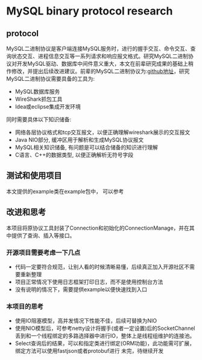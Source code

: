 # MySQL binary protocol research
## protocol
MySQL二进制协议是客户端连接MySQL服务时，进行的握手交互、命令交互、查询状态交互、进程信息交互等一系列请求和响应报文格式。研究MySQL二进制协议对开发MySQL驱动、数据库中间件意义重大，本文在前辈研究成果的基础上稍作修改，并提出后续改进建议。前辈的MySQL二进制协议为:[github地址](https://github.com/CallMeJiaGu/MySQL-Protocol)，研究MySQL二进制协议需要具备的工具为:
+ MySQL数据库服务
+ WireShark抓包工具
+ Idea或eclipse集成开发环境  

同时需要具体以下知识储备:
+ 网络各层协议格式和tcp交互报文，以便正确理解wireshark展示的交互报文
+ Java NIO部分, 缓冲区用于解析和生成MySQL协议报文
+ MySQL相关知识储备, 有问题是可以结合储备的知识进行理解
+ C语言、C++的数据类型, 以便正确解析无符号字段

## 测试和使用项目
本文提供的example类在example包中， 可以参考

## 改进和思考
本项目将原协议工具封装了Connection和初始化的ConnectionManage，并在其中提供了查询、插入等接口。
### 开源项目需要考虑一下几点
+ 代码一定要符合规范，让别人看的时候清晰易懂，后续真正加入开源社区不需要重新整理
+ 项目正常情况下使用日志框架打印日志，而不是使用控制台方法
+ 没有说明的情况下，需要提供example以便快速找到入口

### 本项目的思考
+ 使用IO阻塞模型，高并发情况下性能不佳，后续可替换为NIO
+ 使用NIO模型后，可参考netty设计将握手(或者一定设置)后的SocketChannel丢到和一个线程绑定的多路选择器中进行IO，整体上是线程组维护的连接池。
+ Select查询后的结果，可以和指定类进行绑定(ORM功能)，此功能需可扩展， 绑定方法可以使用fastjson或者protobuf进行
未完，待继续开发
